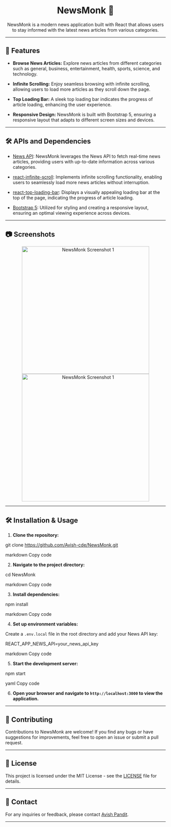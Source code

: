 <h1 align="center">NewsMonk 📰</h1>


<p align="center">
  NewsMonk is a modern news application built with React that allows users to stay informed with the latest news articles from various categories.
</p>

---

## 🚀 Features

- **Browse News Articles:** Explore news articles from different categories such as general, business, entertainment, health, sports, science, and technology.
  
- **Infinite Scrolling:** Enjoy seamless browsing with infinite scrolling, allowing users to load more articles as they scroll down the page.
  
- **Top Loading Bar:** A sleek top loading bar indicates the progress of article loading, enhancing the user experience.
  
- **Responsive Design:** NewsMonk is built with Bootstrap 5, ensuring a responsive layout that adapts to different screen sizes and devices.

---

## 🛠️ APIs and Dependencies

- [News API](https://newsapi.org/): NewsMonk leverages the News API to fetch real-time news articles, providing users with up-to-date information across various categories.

- [react-infinite-scroll](https://www.npmjs.com/package/react-infinite-scroll): Implements infinite scrolling functionality, enabling users to seamlessly load more news articles without interruption.

- [react-top-loading-bar](https://www.npmjs.com/package/react-top-loading-bar): Displays a visually appealing loading bar at the top of the page, indicating the progress of article loading.

- [Bootstrap 5](https://getbootstrap.com/docs/5.0/getting-started/introduction/): Utilized for styling and creating a responsive layout, ensuring an optimal viewing experience across devices.

---

## 📷 Screenshots

<p align="center">
    <img src="https://github.com/Avish-cde/NewsMonk/assets/84725686/4a6fe1ee-4ade-4de1-94b1-9db7a14851dc" alt="NewsMonk Screenshot 1" width="400" />
    <img src="https://github.com/Avish-cde/NewsMonk/assets/84725686/647b5a87-7bbb-4411-b5c6-b91aa7844338" alt="NewsMonk Screenshot 1" width="400" />
</p>


---

## 🛠️ Installation & Usage

1. **Clone the repository:**

git clone https://github.com/Avish-cde/NewsMonk.git

markdown
Copy code

2. **Navigate to the project directory:**

cd NewsMonk

markdown
Copy code

3. **Install dependencies:**

npm install

markdown
Copy code

4. **Set up environment variables:**

Create a `.env.local` file in the root directory and add your News API key:

REACT_APP_NEWS_API=your_news_api_key

markdown
Copy code

5. **Start the development server:**

npm start

yaml
Copy code

6. **Open your browser and navigate to `http://localhost:3000` to view the application.**

---

## 🤝 Contributing

Contributions to NewsMonk are welcome! If you find any bugs or have suggestions for improvements, feel free to open an issue or submit a pull request.

---

## 📄 License

This project is licensed under the MIT License - see the [LICENSE](LICENSE) file for details.

---

## 📧 Contact

For any inquiries or feedback, please contact [Avish Pandit](mailto:avish.pandit@gmail.com).

---
